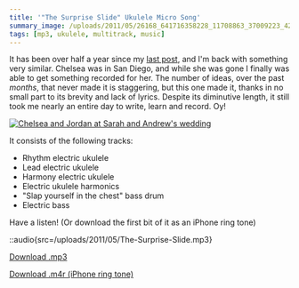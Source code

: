 ```yaml
---
title: '"The Surprise Slide" Ukulele Micro Song'
summary_image: /uploads/2011/05/26168_641716358228_11708863_37009223_4275532_n-500x375.jpg
tags: [mp3, ukulele, multitrack, music]
---
```


It has been over half a year since my [last post](/blog/electric-ukulele-ring-tone-for-chelsea/), and I'm back with something very similar. Chelsea was in San Diego, and while she was gone I finally was able to get something recorded for her. The number of ideas, over the past _months_, that never made it is staggering, but this one made it, thanks in no small part to its brevity and lack of lyrics. Despite its diminutive length, it still took me nearly an entire day to write, learn and record. Oy!

[![Chelsea and Jordan at Sarah and Andrew's wedding](/uploads/2011/05/26168_641716358228_11708863_37009223_4275532_n-500x375.jpg "26168_641716358228_11708863_37009223_4275532_n")](/uploads/2011/05/26168_641716358228_11708863_37009223_4275532_n.jpg)

It consists of the following tracks:

- Rhythm electric ukulele
- Lead electric ukulele
- Harmony electric ukulele
- Electric ukulele harmonics
- "Slap yourself in the chest" bass drum
- Electric bass

Have a listen! (Or download the first bit of it as an iPhone ring tone)

::audio{src=/uploads/2011/05/The-Surprise-Slide.mp3}

[Download .mp3](/uploads/2011/05/The-Surprise-Slide.mp3)

[Download .m4r (iPhone ring tone)](/uploads/2011/05/The-Surprise-Slide.m4r)
